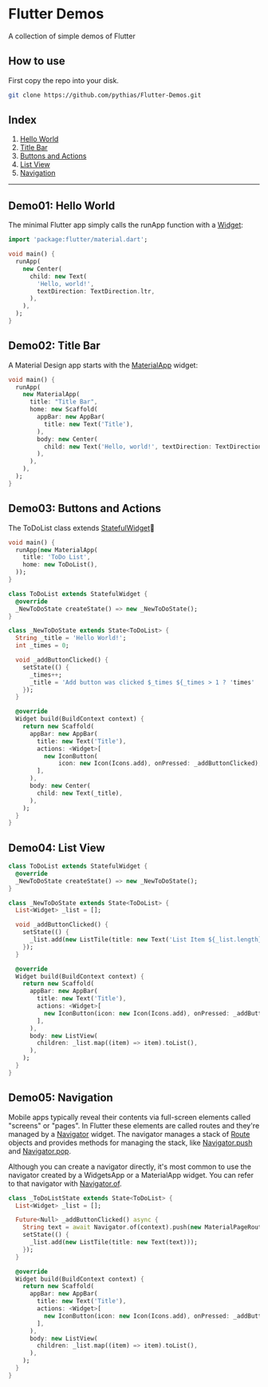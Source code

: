 # Flutter Demos

A collection of simple demos of Flutter

## How to use

First copy the repo into your disk.

```bash
git clone https://github.com/pythias/Flutter-Demos.git
```

## Index

1. [Hello World](#demo01-hello-world)
1. [Title Bar](#demo02-title-bar)
1. [Buttons and Actions](#demo03-buttons-and-actions)
1. [List View](#demo04-list-view)
1. [Navigation](#demo05-navigation)

---

## Demo01: Hello World

The minimal Flutter app simply calls the runApp function with a [Widget](https://docs.flutter.io/flutter/widgets/Widget-class.html):

```dart
import 'package:flutter/material.dart';

void main() {
  runApp(
    new Center(
      child: new Text(
        'Hello, world!',
        textDirection: TextDirection.ltr,
      ),
    ),
  );
}
```

## Demo02: Title Bar

A Material Design app starts with the [MaterialApp](https://docs.flutter.io/flutter/material/MaterialApp-class.html) widget:

```dart
void main() {
  runApp(
    new MaterialApp(
      title: "Title Bar",
      home: new Scaffold(
        appBar: new AppBar(
          title: new Text('Title'),
        ),
        body: new Center(
          child: new Text('Hello, world!', textDirection: TextDirection.ltr),
        ),
      ),
    ),
  );
}
```

## Demo03: Buttons and Actions

The ToDoList class extends [StatefulWidget](https://docs.flutter.io/flutter/widgets/StatefulWidget-class.html)

```dart
void main() {
  runApp(new MaterialApp(
    title: 'ToDo List',
    home: new ToDoList(),
  ));
}

class ToDoList extends StatefulWidget {
  @override
  _NewToDoState createState() => new _NewToDoState();
}

class _NewToDoState extends State<ToDoList> {
  String _title = 'Hello World!';
  int _times = 0;

  void _addButtonClicked() {
    setState(() {
      _times++;
      _title = 'Add button was clicked $_times ${_times > 1 ? 'times' : 'time'}!';
    });
  }

  @override
  Widget build(BuildContext context) {
    return new Scaffold(
      appBar: new AppBar(
        title: new Text('Title'),
        actions: <Widget>[
          new IconButton(
              icon: new Icon(Icons.add), onPressed: _addButtonClicked),
        ],
      ),
      body: new Center(
        child: new Text(_title),
      ),
    );
  }
}

```

## Demo04: List View

```dart
class ToDoList extends StatefulWidget {
  @override
  _NewToDoState createState() => new _NewToDoState();
}

class _NewToDoState extends State<ToDoList> {
  List<Widget> _list = [];

  void _addButtonClicked() {
    setState(() {
      _list.add(new ListTile(title: new Text('List Item ${_list.length}')));
    });
  }

  @override
  Widget build(BuildContext context) {
    return new Scaffold(
      appBar: new AppBar(
        title: new Text('Title'),
        actions: <Widget>[
          new IconButton(icon: new Icon(Icons.add), onPressed: _addButtonClicked),
        ],
      ),
      body: new ListView(
        children: _list.map((item) => item).toList(),
      ),
    );
  }
}
```

## Demo05: Navigation

Mobile apps typically reveal their contents via full-screen elements called "screens" or "pages". In Flutter these elements are called routes and they're managed by a [Navigator](https://docs.flutter.io/flutter/widgets/Navigator-class.html) widget. The navigator manages a stack of [Route](https://docs.flutter.io/flutter/widgets/Route-class.html) objects and provides methods for managing the stack, like [Navigator.push](https://docs.flutter.io/flutter/widgets/Navigator/push.html) and [Navigator.pop](https://docs.flutter.io/flutter/widgets/Navigator/pop.html).

Although you can create a navigator directly, it's most common to use the navigator created by a WidgetsApp or a MaterialApp widget. You can refer to that navigator with [Navigator.of](https://docs.flutter.io/flutter/widgets/Navigator/of.html).

```dart
class _ToDoListState extends State<ToDoList> {
  List<Widget> _list = [];

  Future<Null> _addButtonClicked() async {
    String text = await Navigator.of(context).push(new MaterialPageRoute<String>(builder: (BuildContext context) => new CreateToDo()));
    setState(() {
      _list.add(new ListTile(title: new Text(text)));
    });
  }

  @override
  Widget build(BuildContext context) {
    return new Scaffold(
      appBar: new AppBar(
        title: new Text('Title'),
        actions: <Widget>[
          new IconButton(icon: new Icon(Icons.add), onPressed: _addButtonClicked),
        ],
      ),
      body: new ListView(
        children: _list.map((item) => item).toList(),
      ),
    );
  }
}
```